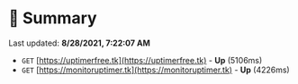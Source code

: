 # 📖 Summary
Last updated: **8/28/2021, 7:22:07 AM**

- `GET` [https://uptimerfree.tk](https://uptimerfree.tk) - **Up** (5106ms)
- `GET` [https://monitoruptimer.tk](https://monitoruptimer.tk) - **Up** (4226ms)
